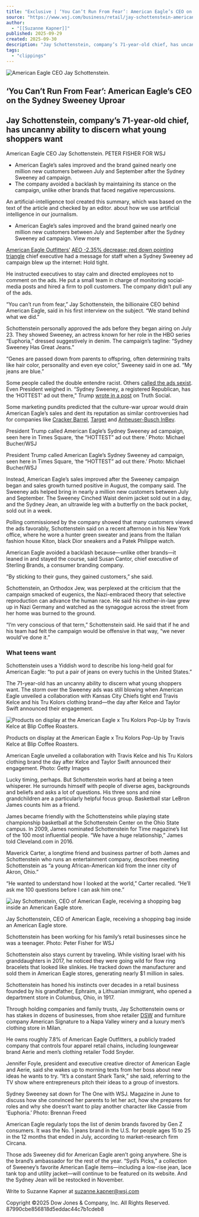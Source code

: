 ```yaml
---
title: "Exclusive | ‘You Can’t Run From Fear’: American Eagle’s CEO on the Sydney Sweeney Uproar"
source: "https://www.wsj.com/business/retail/jay-schottenstein-american-eagle-ceo-df8ec465?mod=djem10point"
author:
  - "[[Suzanne Kapner]]"
published: 2025-09-29
created: 2025-09-30
description: "Jay Schottenstein, company’s 71-year-old chief, has uncanny ability to discern what young shoppers want"
tags:
  - "clippings"
---
```

![American Eagle CEO Jay Schottenstein.](https://images.wsj.net/im-49229990/?width=700&height=700)

## ‘You Can’t Run From Fear’: American Eagle’s CEO on the Sydney Sweeney Uproar

## Jay Schottenstein, company’s 71-year-old chief, has uncanny ability to discern what young shoppers want

American Eagle CEO Jay Schottenstein. PETER FISHER FOR WSJ

- American Eagle’s sales improved and the brand gained nearly one million new customers between July and September after the Sydney Sweeney ad campaign.
- The company avoided a backlash by maintaining its stance on the campaign, unlike other brands that faced negative repercussions.

An artificial-intelligence tool created this summary, which was based on the text of the article and checked by an editor. about how we use artificial intelligence in our journalism.

- American Eagle’s sales improved and the brand gained nearly one million new customers between July and September after the Sydney Sweeney ad campaign.
	View more

[American Eagle Outfitters’](https://www.wsj.com/market-data/quotes/AEO) [AEO \-2.35% decrease; red down pointing triangle](https://www.wsj.com/market-data/quotes/AEO) chief executive had a message for staff when a Sydney Sweeney ad campaign blew up the internet: Hold tight.

He instructed executives to stay calm and directed employees not to comment on the ads. He put a small team in charge of monitoring social-media posts and hired a firm to poll customers. The company didn’t pull any of the ads.

“You can’t run from fear,” Jay Schottenstein, the billionaire CEO behind American Eagle, said in his first interview on the subject. “We stand behind what we did.”

Schottenstein personally approved the ads before they began airing on July 23. They showed Sweeney, an actress known for her role in the HBO series “Euphoria,” dressed suggestively in denim. The campaign’s tagline: “Sydney Sweeney Has Great Jeans.”

“Genes are passed down from parents to offspring, often determining traits like hair color, personality and even eye color,” Sweeney said in one ad. “My jeans are blue.”

Some people called the double entendre racist. Others [called the ads sexist](https://www.wsj.com/articles/american-eagles-male-geared-sydney-sweeney-ads-have-gen-z-women-scratching-their-heads-3c116d82?mod=article_inline). Even President weighed in. “Sydney Sweeney, a registered Republican, has the ‘HOTTEST’ ad out there,” Trump [wrote in a post](https://truthsocial.com/@realDonaldTrump/posts/114970952739677687) on Truth Social.

Some marketing pundits predicted that the culture-war uproar would drain American Eagle’s sales and dent its reputation as similar controversies had for companies like [Cracker Barrel](https://www.wsj.com/business/hospitality/cracker-barrel-logo-change-rebranding-64e04b49?mod=article_inline), [Target](https://www.wsj.com/business/retail/boycotting-target-a-wsj-podcast-series-5f281dad?mod=article_inline) and [Anheuser-Busch InBev](https://www.wsj.com/business/retail/bud-light-boycott-sales-dylan-mulvaney-6c23bb86?mod=article_inline).

President Trump called American Eagle’s Sydney Sweeney ad campaign, seen here in Times Square, ‘the “HOTTEST” ad out there.’ Photo: Michael Bucher/WSJ

President Trump called American Eagle’s Sydney Sweeney ad campaign, seen here in Times Square, ‘the “HOTTEST” ad out there.’ Photo: Michael Bucher/WSJ

Instead, American Eagle’s sales improved after the Sweeney campaign began and sales growth turned positive in August, the company said. The Sweeney ads helped bring in nearly a million new customers between July and September. The Sweeney Cinched Waist denim jacket sold out in a day, and the Sydney Jean, an ultrawide leg with a butterfly on the back pocket, sold out in a week.

Polling commissioned by the company showed that many customers viewed the ads favorably, Schottenstein said on a recent afternoon in his New York office, where he wore a hunter green sweater and jeans from the Italian fashion house Kiton, black Dior sneakers and a Patek Philippe watch.

American Eagle avoided a backlash because—unlike other brands—it leaned in and stayed the course, said Susan Cantor, chief executive of Sterling Brands, a consumer branding company.

“By sticking to their guns, they gained customers,” she said.

Schottenstein, an Orthodox Jew, was perplexed at the criticism that the campaign smacked of eugenics, the Nazi-embraced theory that selective reproduction can advance the human race. He said his mother-in-law grew up in Nazi Germany and watched as the synagogue across the street from her home was burned to the ground.

“I’m very conscious of that term,” Schottenstein said. He said that if he and his team had felt the campaign would be offensive in that way, “we never would’ve done it.”

### What teens want

Schottenstein uses a Yiddish word to describe his long-held goal for American Eagle: “to put a pair of jeans on every tuchis in the United States.”

The 71-year-old has an uncanny ability to discern what young shoppers want. The storm over the Sweeney ads was still blowing when American Eagle unveiled a collaboration with Kansas City Chiefs tight end Travis Kelce and his Tru Kolors clothing brand—the day after Kelce and Taylor Swift announced their engagement.

![Products on display at the American Eagle x Tru Kolors Pop-Up by Travis Kelce at Blip Coffee Roasters.](https://images.wsj.net/im-30496738?width=639&size=1.501)

Products on display at the American Eagle x Tru Kolors Pop-Up by Travis Kelce at Blip Coffee Roasters.

American Eagle unveiled a collaboration with Travis Kelce and his Tru Kolors clothing brand the day after Kelce and Taylor Swift announced their engagement. Photo: Getty Images

Lucky timing, perhaps. But Schottenstein works hard at being a teen whisperer. He surrounds himself with people of diverse ages, backgrounds and beliefs and asks a lot of questions. His three sons and nine grandchildren are a particularly helpful focus group. Basketball star LeBron James counts him as a friend.

James became friendly with the Schottensteins while playing state championship basketball at the Schottenstein Center on the Ohio State campus. In 2009, James nominated Schottenstein for Time magazine’s list of the 100 most influential people. “We have a huge relationship,” James told Cleveland.com in 2016.

Maverick Carter, a longtime friend and business partner of both James and Schottenstein who runs an entertainment company, describes meeting Schottenstein as “a young African-American kid from the inner city of Akron, Ohio.”

“He wanted to understand how I looked at the world,” Carter recalled. “He’ll ask me 100 questions before I can ask him one.”

![Jay Schottenstein, CEO of American Eagle, receiving a shopping bag inside an American Eagle store.](https://images.wsj.net/im-82865214?width=639&size=1.499)

Jay Schottenstein, CEO of American Eagle, receiving a shopping bag inside an American Eagle store.

Schottenstein has been working for his family’s retail businesses since he was a teenager. Photo: Peter Fisher for WSJ

Schottenstein also stays current by traveling. While visiting Israel with his granddaughters in 2017, he noticed they were going wild for flow ring bracelets that looked like slinkies. He tracked down the manufacturer and sold them in American Eagle stores, generating nearly $1 million in sales.

Schottenstein has honed his instincts over decades in a retail business founded by his grandfather, Ephraim, a Lithuanian immigrant, who opened a department store in Columbus, Ohio, in 1917.

Through holding companies and family trusts, Jay Schottenstein owns or has stakes in dozens of businesses, from shoe retailer [DSW](https://www.wsj.com/market-data/quotes/DBI) and furniture company American Signature to a Napa Valley winery and a luxury men’s clothing store in Milan.

He owns roughly 7.8% of American Eagle Outfitters, a publicly traded company that controls four apparel retail chains, including loungewear brand Aerie and men’s clothing retailer Todd Snyder.

Jennifer Foyle, president and executive creative director of American Eagle and Aerie, said she wakes up to morning texts from her boss about new ideas he wants to try. “It’s a constant Shark Tank,” she said, referring to the TV show where entrepreneurs pitch their ideas to a group of investors.

Sydney Sweeney sat down for The One with WSJ. Magazine in June to discuss how she convinced her parents to let her act, how she prepares for roles and why she doesn’t want to play another character like Cassie from ‘Euphoria.’ Photo: Brennan Freed

American Eagle regularly tops the list of denim brands favored by Gen Z consumers. It was the No. 1 jeans brand in the U.S. for people ages 15 to 25 in the 12 months that ended in July, according to market-research firm Circana.

Those ads Sweeney did for American Eagle aren’t going anywhere. She is the brand’s ambassador for the rest of the year. “Syd’s Picks,” a collection of Sweeney’s favorite American Eagle items—including a low-rise jean, lace tank top and utility jacket—will continue to be featured on its website. And the Sydney Jean will be restocked in November.

Write to Suzanne Kapner at [suzanne.kapner@wsj.com](https://www.wsj.com/business/retail/)

Copyright ©2025 Dow Jones & Company, Inc. All Rights Reserved. 87990cbe856818d5eddac44c7b1cdeb8